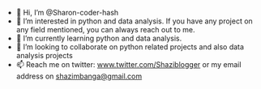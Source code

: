 - 👋 Hi, I’m @Sharon-coder-hash
- 👀 I’m interested in python and data analysis. If you have any project on any field mentioned, you can always reach out to me.
- 🌱 I’m currently learning python and data analysis.
- 💞️ I’m looking to collaborate on python related projects and also data analysis projects
- 📫 Reach me on twitter: www.twitter.com/Shaziblogger or my email address on shazimbanga@gmail.com

<!---
Sharon-coder-hash/Sharon-coder-hash is a ✨ special ✨ repository because its `README.md` (this file) appears on your GitHub profile.
You can click the Preview link to take a look at your changes.
--->
